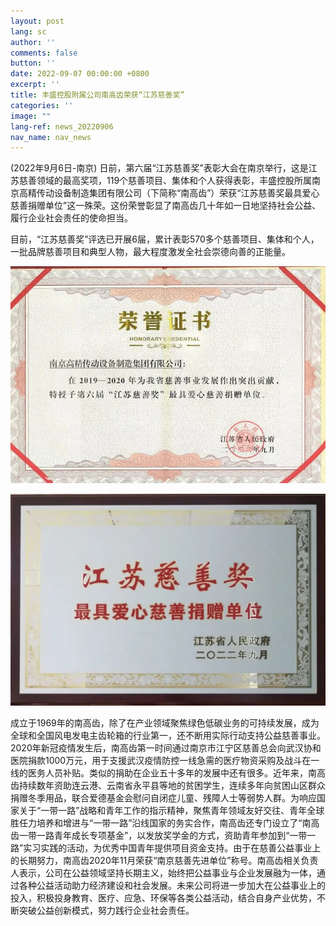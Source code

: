 ```yaml
---
layout: post
lang: sc
author: ''
comments: false
button: ''
date: 2022-09-07 00:00:00 +0800
excerpt: ''
title: 丰盛控股附属公司南高齿荣获“江苏慈善奖”
categories: ''
image: ""
lang-ref: news_20220906
nav_name: nav_news
---
```

(2022年9月6日-南京) 日前，第六届“江苏慈善奖”表彰大会在南京举行，这是江苏慈善领域的最高奖项，119个慈善项目、集体和个人获得表彰，丰盛控股所属南京高精传动设备制造集团有限公司（下简称“南高齿”）荣获“江苏慈善奖最具爱心慈善捐赠单位”这一殊荣。这份荣誉彰显了南高齿几十年如一日地坚持社会公益、履行企业社会责任的使命担当。

目前，“江苏慈善奖”评选已开展6届，累计表彰570多个慈善项目、集体和个人，一批品牌慈善项目和典型人物，最大程度激发全社会崇德向善的正能量。

![](/files/forestry_uploads/20220906-783x539.png)

![](/files/forestry_uploads/20220906-1059x712.png)

成立于1969年的南高齿，除了在产业领域聚焦绿色低碳业务的可持续发展，成为全球和全国风电发电主齿轮箱的行业第一，还不断用实际行动支持公益慈善事业。2020年新冠疫情发生后，南高齿第一时间通过南京市江宁区慈善总会向武汉协和医院捐款1000万元，用于支援武汉疫情防控一线急需的医疗物资采购及战斗在一线的医务人员补贴。类似的捐助在企业五十多年的发展中还有很多。近年来，南高齿持续数年资助连云港、云南省永平县等地的贫困学生，连续多年向贫困山区群众捐赠冬季用品，联合爱德基金会慰问自闭症儿童、残障人士等弱势人群。为响应国家关于“一带一路”战略和青年工作的指示精神，聚焦青年领域友好交往、青年全球胜任力培养和增进与“一带一路”沿线国家的务实合作，南高齿还专门设立了“南高齿一带一路青年成长专项基金”，以发放奖学金的方式，资助青年参加到“一带一路”实习实践的活动，为优秀中国青年提供项目资金支持。由于在慈善公益事业上的长期努力，南高齿2020年11月荣获“南京慈善先进单位”称号。南高齿相关负责人表示，公司在公益领域坚持长期主义，始终把公益事业与企业发展融为一体，通过各种公益活动助力经济建设和社会发展。未来公司将进一步加大在公益事业上的投入，积极投身教育、医疗、应急、环保等各类公益活动，结合自身产业优势，不断突破公益创新模式，努力践行企业社会责任。